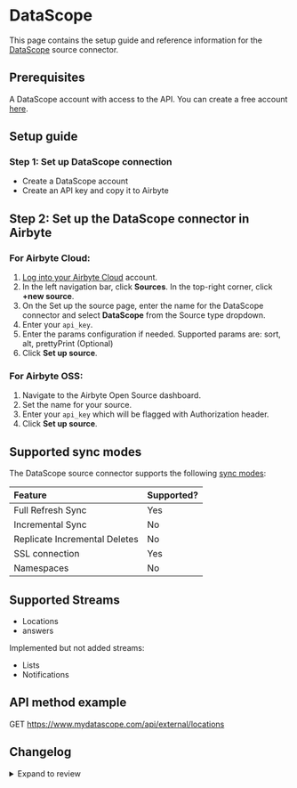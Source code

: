 # DataScope

This page contains the setup guide and reference information for the [DataScope](https://dscope.github.io/docs/) source connector.

## Prerequisites

A DataScope account with access to the API. You can create a free account [here](https://www.mydatascope.com/webhooks).

## Setup guide

### Step 1: Set up DataScope connection

- Create a DataScope account
- Create an API key and copy it to Airbyte

## Step 2: Set up the DataScope connector in Airbyte

### For Airbyte Cloud:

1. [Log into your Airbyte Cloud](https://cloud.airbyte.com/workspaces) account.
2. In the left navigation bar, click **Sources**. In the top-right corner, click **+new source**.
3. On the Set up the source page, enter the name for the DataScope connector and select **DataScope** from the Source type dropdown.
4. Enter your `api_key`.
5. Enter the params configuration if needed. Supported params are: sort, alt, prettyPrint (Optional)
6. Click **Set up source**.

### For Airbyte OSS:

1. Navigate to the Airbyte Open Source dashboard.
2. Set the name for your source.
3. Enter your `api_key` which will be flagged with Authorization header.
4. Click **Set up source**.

## Supported sync modes

The DataScope source connector supports the following [sync modes](https://docs.airbyte.com/cloud/core-concepts#connection-sync-modes):

| Feature                       | Supported? |
| :---------------------------- | :--------- |
| Full Refresh Sync             | Yes        |
| Incremental Sync              | No         |
| Replicate Incremental Deletes | No         |
| SSL connection                | Yes        |
| Namespaces                    | No         |

## Supported Streams

- Locations
- answers

Implemented but not added streams:

- Lists
- Notifications

## API method example

GET https://www.mydatascope.com/api/external/locations

## Changelog
<details>
  <summary>Expand to review</summary>
| Version | Date       | Pull Request                                              | Subject        |
| :------ | :--------- | :-------------------------------------------------------- | :------------- |
| 0.1.0   | 2022-10-31 | [#18725](https://github.com/airbytehq/airbyte/pull/18725) | Initial commit |
</details>